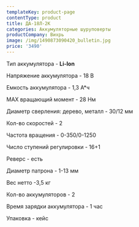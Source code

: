 ```yaml
---
templateKey: product-page
contentType: product
title: ДА-18Л-2К
categories: Аккумуляторные шуруповерты
productCompany: Вихрь
image: /img/1490873090420_bulletin.jpg
price: '3490'
---
```

Тип аккумулятора - **Li-lon**

Напряжение аккумулятора - 18 В

Емкость аккумулятора - 1,3 А*ч

МАХ вращающий момент - 28 Нм

Диаметр сверления: дерево, металл - 30/12 мм

Кол-во скоростей - 2

Частота вращения - 0-350/0-1250

Число ступений регулировки - 16+1

Реверс - есть

Диаметр патрона - 1-13 мм

Вес нетто -3,5 кг

Кол-во аккумуляторов - 2

Время зарядки аккумулятора - 1 час

Упаковка - кейс
